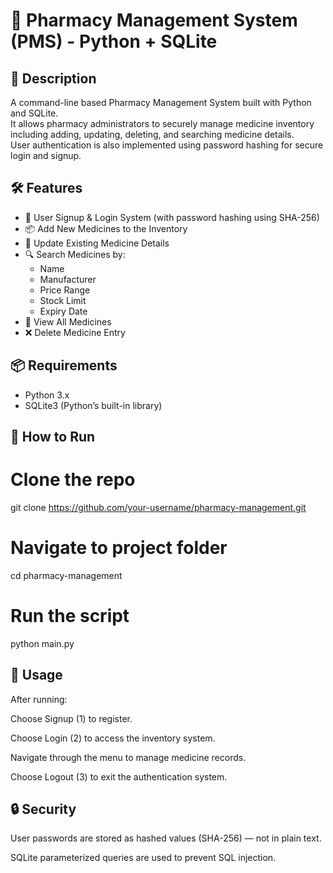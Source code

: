 # 💊 Pharmacy Management System (PMS) - Python + SQLite

📌 Description
------------------------------------------------------------------------------------------------------------------
A command-line based Pharmacy Management System built with Python and SQLite.  
It allows pharmacy administrators to securely manage medicine inventory including adding, updating, deleting, and searching medicine details.  
User authentication is also implemented using password hashing for secure login and signup.

🛠 Features
-----------------------------------------------------------------------------------------------------------------
- 🔐 User Signup & Login System (with password hashing using SHA-256)
- 📦 Add New Medicines to the Inventory
- 📝 Update Existing Medicine Details
- 🔍 Search Medicines by:
  - Name
  - Manufacturer
  - Price Range
  - Stock Limit
  - Expiry Date
- 📃 View All Medicines
- ❌ Delete Medicine Entry

📦 Requirements
------------------------------------------------------------------------------------------------------------------
- Python 3.x
- SQLite3 (Python’s built-in library)

🚀 How to Run
------------------------------------------------------------------------------------------------------------------
# Clone the repo
git clone https://github.com/your-username/pharmacy-management.git

# Navigate to project folder
cd pharmacy-management

# Run the script
python main.py

🧪 Usage
--------------------------------------------------------------------------------------------------------------------
After running:

Choose Signup (1) to register.

Choose Login (2) to access the inventory system.

Navigate through the menu to manage medicine records.

Choose Logout (3) to exit the authentication system.

🔒 Security
------------------------------------------------------------------------------------------------------------------
User passwords are stored as hashed values (SHA-256) — not in plain text.

SQLite parameterized queries are used to prevent SQL injection.







